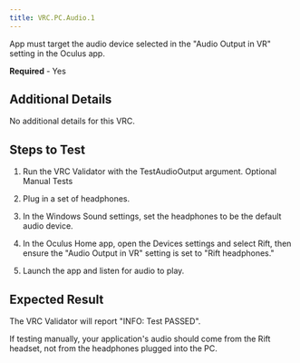 ```yaml
---
title: VRC.PC.Audio.1
---
```

App must target the audio device selected in the "Audio Output in VR" setting in the Oculus app.

**Required** - Yes

## Additional Details

No additional details for this VRC.

## Steps to Test

1. Run the VRC Validator with the TestAudioOutput argument.
Optional Manual Tests

1. Plug in a set of headphones.
2. In the Windows Sound settings, set the headphones to be the default audio device.
3. In the Oculus Home app, open the Devices settings and select Rift, then ensure the "Audio Output in VR" setting is set to "Rift headphones."
4. Launch the app and listen for audio to play.
## Expected Result

The VRC Validator will report "INFO: Test PASSED".

If testing manually, your application's audio should come from the Rift headset, not from the headphones plugged into the PC.

